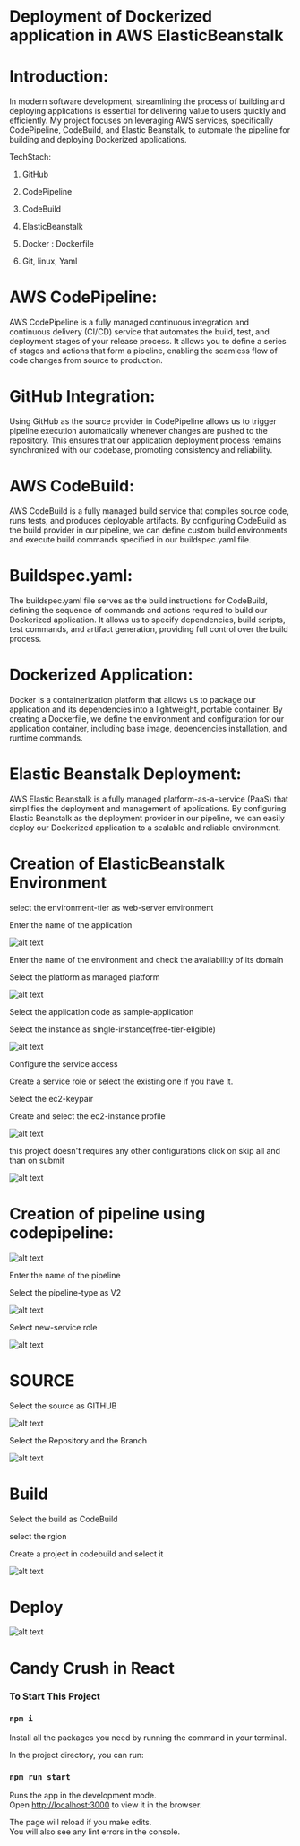 # Deployment of Dockerized application in AWS ElasticBeanstalk

# Introduction:
In modern software development, streamlining the process of building and deploying applications is essential for delivering value to users quickly and efficiently. My project focuses on leveraging AWS services, specifically CodePipeline, CodeBuild, and Elastic Beanstalk, to automate the pipeline for building and deploying Dockerized applications.

TechStach:

1. GitHub

2. CodePipeline

3. CodeBuild

4. ElasticBeanstalk

5. Docker : Dockerfile

6. Git, linux, Yaml

# AWS CodePipeline:
AWS CodePipeline is a fully managed continuous integration and continuous delivery (CI/CD) service that automates the build, test, and deployment stages of your release process. It allows you to define a series of stages and actions that form a pipeline, enabling the seamless flow of code changes from source to production.

# GitHub Integration:
Using GitHub as the source provider in CodePipeline allows us to trigger pipeline execution automatically whenever changes are pushed to the repository. This ensures that our application deployment process remains synchronized with our codebase, promoting consistency and reliability.

# AWS CodeBuild:
AWS CodeBuild is a fully managed build service that compiles source code, runs tests, and produces deployable artifacts. By configuring CodeBuild as the build provider in our pipeline, we can define custom build environments and execute build commands specified in our buildspec.yaml file.

# Buildspec.yaml:
The buildspec.yaml file serves as the build instructions for CodeBuild, defining the sequence of commands and actions required to build our Dockerized application. It allows us to specify dependencies, build scripts, test commands, and artifact generation, providing full control over the build process.

# Dockerized Application:
Docker is a containerization platform that allows us to package our application and its dependencies into a lightweight, portable container. By creating a Dockerfile, we define the environment and configuration for our application container, including base image, dependencies installation, and runtime commands.

# Elastic Beanstalk Deployment:
AWS Elastic Beanstalk is a fully managed platform-as-a-service (PaaS) that simplifies the deployment and management of applications. By configuring Elastic Beanstalk as the deployment provider in our pipeline, we can easily deploy our Dockerized application to a scalable and reliable environment.

# Creation of ElasticBeanstalk Environment

select the environment-tier as web-server environment

Enter the name of the application

![alt text](<Screenshot 2024-04-25 121634.png>)

Enter the name of the environment and check the availability of its domain

Select the platform as managed platform

![alt text](<Screenshot 2024-04-25 121702.png>)

Select the application code as sample-application

Select the instance as single-instance(free-tier-eligible)

![alt text](<Screenshot 2024-04-25 121732.png>)

Configure the service access

Create a service role or select the existing one if you have it.

Select the ec2-keypair

Create and select the ec2-instance profile

![alt text](<Screenshot 2024-04-25 121908.png>)

this project doesn't requires any other configurations click on skip all and than on submit

![alt text](<Screenshot 2024-04-25 122010.png>)

# Creation of pipeline using codepipeline:
![alt text](<Screenshot 2024-04-25 122325-1.png>)

Enter the name of the pipeline

Select the pipeline-type as V2

![alt text](<Screenshot 2024-04-25 122523.png>)

Select new-service role

![alt text](<Screenshot 2024-04-25 122915.png>)

# SOURCE
Select the source as GITHUB

![alt text](<Screenshot 2024-04-25 123027.png>)

Select the Repository and the Branch

![alt text](<Screenshot 2024-04-25 123057.png>)

# Build
Select the build as CodeBuild

select the rgion

Create a project in codebuild and select it

![alt text](<Screenshot 2024-04-25 123228.png>)

# Deploy

![alt text](<Screenshot 2024-04-25 123344.png>)




































# Candy Crush in React


### To Start This Project

### `npm i`

Install all the packages you need by running the command in your terminal.

In the project directory, you can run:

### `npm run start`

Runs the app in the development mode.\
Open [http://localhost:3000](http://localhost:3000) to view it in the browser.

The page will reload if you make edits.\
You will also see any lint errors in the console.
